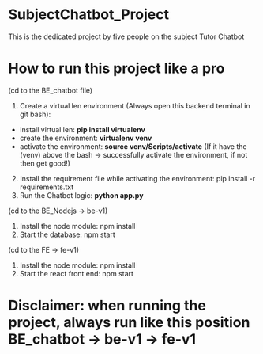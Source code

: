 # SubjectChatbot_Project
This is the dedicated project by five people on the subject Tutor Chatbot

# How to run this project like a pro
(cd to the BE_chatbot file)
1. Create a virtual len environment (Always open this backend terminal in git bash):
 + install virtual len: **pip install virtualenv**
 + create the environment: **virtualenv venv**
 + activate the environment: **source venv/Scripts/activate** (If it have the (venv) above the bash -> successfully activate the environment, if not then get good!)
2. Install the requirement file while activating the environment: pip install -r requirements.txt
3. Run the Chatbot logic: **python app.py**

(cd to the BE_Nodejs -> be-v1)
1. Install the node module: npm install
2. Start the database: npm start

(cd to the FE -> fe-v1)
1. Install the node module: npm install
2. Start the react front end: npm start

# Disclaimer: when running the project, always run like this position BE_chatbot -> be-v1 -> fe-v1
